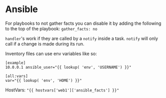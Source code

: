 # Ansible

For playbooks to not gather facts you can disable it by adding the following to the top of the playbook: `gather_facts: no`

`handler`'s work if they are called by a `notify` inside a task. `notify` will only call if a change is made during its run.

Inventory files can use env variables like so:

```
[example]
10.0.0.1 ansible_user="{{ lookup( 'env', 'USERNAME') }}"

[all:vars]
var="{{ lookup( 'env', 'HOME') }}"
```

HostVars: `"{{ hostvars['web1']['ansible_facts'] }}"`
